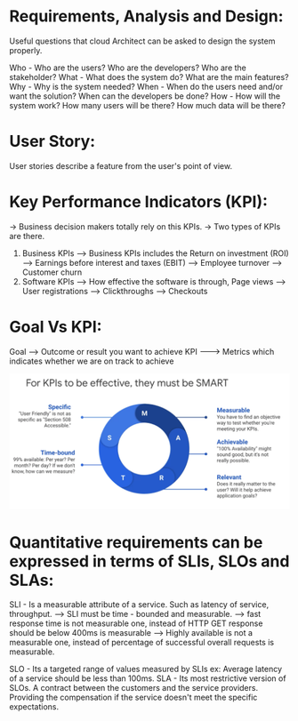 Requirements, Analysis and Design:
===================================

Useful questions that cloud Architect can be asked to design the system properly.

Who - Who are the users?
      Who are the developers?
      Who are the stakeholder?
What - What does the system do?
       What are the main features?
Why - Why is the system needed?
When - When do the users need and/or want the solution?
       When can the developers be done?
How - How will the system work?
       How many users will be there?
       How much data will be there?
       
User Story:
===========

User stories describe a feature from the  user's point of view.

Key Performance Indicators (KPI):
=================================

-> Business decision makers totally rely on this KPIs.
-> Two types of KPIs are there.

1. Business KPIs
 --> Business KPIs includes the Return on investment (ROI)
 --> Earnings before interest and taxes (EBIT)
 --> Employee turnover
 --> Customer churn
2. Software KPIs
 --> How effective the software is through, Page views
 --> User registrations
 --> Clickthroughs
 --> Checkouts

 Goal Vs KPI:
 ============

 Goal --> Outcome or result you want to achieve
 KPI ---> Metrics which indicates whether we are on track to achieve

 ![Alt text](Images/smart-kpi.jpg)

Quantitative requirements can be expressed in terms of SLIs, SLOs and SLAs:
============================================================================

SLI - Is a measurable attribute of a service. Such as latency of service, throughput.
--> SLI must be time - bounded and measurable.
--> fast response time is not measurable one, instead of HTTP GET response should be below 400ms is measurable
--> Highly available is not a measurable one, instead of percentage of successful overall requests is measurable.

SLO - Its a targeted range of values measured by SLIs ex: Average latency of a service should be less than 100ms.
SLA - Its most restrictive version of SLOs. A contract between the customers and the service providers. Providing the    compensation if the service doesn't meet the specific expectations.


